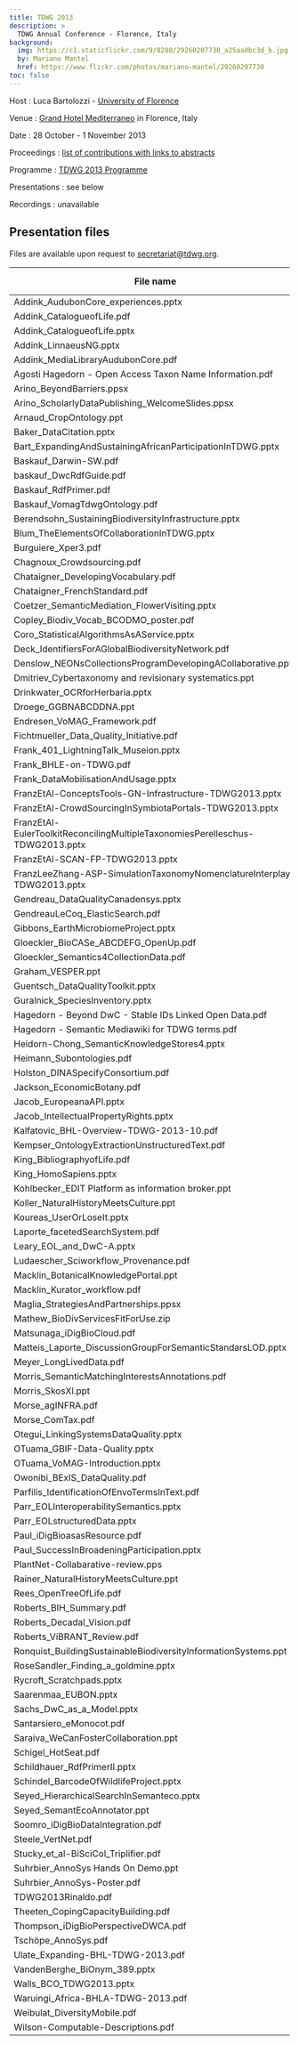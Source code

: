```yaml
---
title: TDWG 2013
description: >
  TDWG Annual Conference - Florence, Italy
background:
  img: https://c1.staticflickr.com/9/8288/29260207730_a25aa0bc3d_b.jpg
  by: Mariano Mantel
  href: https://www.flickr.com/photos/mariano-mantel/29260207730
toc: false
---
```


Host
: Luca Bartolozzi - [University of Florence](https://www.unifi.it/)

Venue
: [Grand Hotel Mediterraneo](http://www.hotelmediterraneofirenze.com/) in Florence, Italy

Date
: 28 October - 1 November 2013

Proceedings
: [list of contributions with links to abstracts](https://mbgocs.mobot.org/index.php/tdwg/2013/schedConf/presentations)

Programme
: [TDWG 2013 Programme](https://static.tdwg.org/conferences/2013/tdwg_2013_programme.pdf)

Presentations
: see below

Recordings
: unavailable

## Presentation files

Files are available upon request to <secretariat@tdwg.org>.

| File name | Size (bytes) |
| --- | ---: |
| Addink_AudubonCore_experiences.pptx | 102,400 |
| Addink_CatalogueofLife.pdf | 2,289,664 |
| Addink_CatalogueofLife.pptx | 4,231,168 |
| Addink_LinnaeusNG.pptx | 3,354,624 |
| Addink_MediaLibraryAudubonCore.pdf | 249,856 |
| Agosti Hagedorn - Open Access Taxon Name Information.pdf | 700,416 |
| Arino_BeyondBarriers.ppsx | 8,892,416 |
| Arino_ScholarlyDataPublishing_WelcomeSlides.ppsx | 344,064 |
| Arnaud_CropOntology.ppt | 6,123,520 |
| Baker_DataCitation.pptx | 9,629,696 |
| Bart_ExpandingAndSustainingAfricanParticipationInTDWG.pptx | 7,884,800 |
| Baskauf_Darwin-SW.pdf | 655,360 |
| baskauf_DwcRdfGuide.pdf | 475,136 |
| Baskauf_RdfPrimer.pdf | 1,703,936 |
| Baskauf_VomagTdwgOntology.pdf | 475,136 |
| Berendsohn_SustainingBiodiversityInfrastructure.pptx | 2,363,392 |
| Blum_TheElementsOfCollaborationInTDWG.pptx | 122,880 |
| Burguiere_Xper3.pdf | 3,076,096 |
| Chagnoux_Crowdsourcing.pdf | 1,503,232 |
| Chataigner_DevelopingVocabulary.pdf | 368,640 |
| Chataigner_FrenchStandard.pdf | 581,632 |
| Coetzer_SemanticMediation_FlowerVisiting.pptx | 3,792,896 |
| Copley_Biodiv_Vocab_BCODMO_poster.pdf | 1,499,136 |
| Coro_StatisticalAlgorithmsAsAService.pptx | 18,591,744 |
| Deck_IdentifiersForAGlobalBiodiversityNetwork.pdf | 5,206,016 |
| Denslow_NEONsCollectionsProgramDevelopingACollaborative.pptx | 8,200,192 |
| Dmitriev_Cybertaxonomy and revisionary systematics.ppt | 14,229,504 |
| Drinkwater_OCRforHerbaria.pptx | 3,538,944 |
| Droege_GGBNABCDDNA.ppt | 3,997,696 |
| Endresen_VoMAG_Framework.pdf | 3,903,488 |
| Fichtmueller_Data_Quality_Initiative.pdf | 360,448 |
| Frank_401_LightningTalk_Museion.pptx | 8,347,648 |
| Frank_BHLE-on-TDWG.pdf | 2,015,232 |
| Frank_DataMobilisationAndUsage.pptx | 6,406,144 |
| FranzEtAl-ConceptsTools-GN-Infrastructure-TDWG2013.pptx | 11,927,552 |
| FranzEtAl-CrowdSourcingInSymbiotaPortals-TDWG2013.pptx | 10,903,552 |
| FranzEtAl-EulerToolkitReconcilingMultipleTaxonomiesPerelleschus-TDWG2013.pptx | 10,715,136 |
| FranzEtAl-SCAN-FP-TDWG2013.pptx | 11,972,608 |
| FranzLeeZhang-ASP-SimulationTaxonomyNomenclatureInterplay-TDWG2013.pptx | 7,262,208 |
| Gendreau_DataQualityCanadensys.pptx | 3,137,536 |
| GendreauLeCoq_ElasticSearch.pdf | 1,372,160 |
| Gibbons_EarthMicrobiomeProject.pptx | 8,237,056 |
| Gloeckler_BioCASe_ABCDEFG_OpenUp.pdf | 4,055,040 |
| Gloeckler_Semantics4CollectionData.pdf | 2,387,968 |
| Graham_VESPER.ppt | 3,682,304 |
| Guentsch_DataQualityToolkit.pptx | 1,818,624 |
| Guralnick_SpeciesInventory.pptx | 3,100,672 |
| Hagedorn - Beyond DwC - Stable IDs Linked Open Data.pdf | 1,486,848 |
| Hagedorn - Semantic Mediawiki for TDWG terms.pdf | 1,675,264 |
| Heidorn-Chong_SemanticKnowledgeStores4.pptx | 3,264,512 |
| Heimann_Subontologies.pdf | 1,753,088 |
| Holston_DINASpecifyConsortium.pdf | 1,429,504 |
| Jackson_EconomicBotany.pdf | 2,691,072 |
| Jacob_EuropeanaAPI.pptx | 2,195,456 |
| Jacob_IntellectualPropertyRights.pptx | 1,290,240 |
| Kalfatovic_BHL-Overview-TDWG-2013-10.pdf | 5,640,192 |
| Kempser_OntologyExtractionUnstructuredText.pdf | 802,816 |
| King_BibliographyofLife.pdf | 749,568 |
| King_HomoSapiens.pptx | 634,880 |
| Kohlbecker_EDIT Platform as information broker.ppt | 1,392,640 |
| Koller_NaturalHistoryMeetsCulture.ppt | 2,498,560 |
| Koureas_UserOrLoseIt.pptx | 4,460,544 |
| Laporte_facetedSearchSystem.pdf | 798,720 |
| Leary_EOL_and_DwC-A.pptx | 1,413,120 |
| Ludaescher_Sciworkflow_Provenance.pdf | 6,270,976 |
| Macklin_BotanicalKnowledgePortal.ppt | 5,722,112 |
| Macklin_Kurator_workflow.pdf | 2,699,264 |
| Maglia_StrategiesAndPartnerships.ppsx | 14,700,544 |
| Mathew_BioDivServicesFitForUse.zip | 6,254,592 |
| Matsunaga_iDigBioCloud.pdf | 9,146,368 |
| Matteis_Laporte_DiscussionGroupForSemanticStandarsLOD.pptx | 69,632 |
| Meyer_LongLivedData.pdf | 6,025,216 |
| Morris_SemanticMatchingInterestsAnnotations.pdf | 3,129,344 |
| Morris_SkosXl.ppt | 98,304 |
| Morse_agINFRA.pdf | 917,504 |
| Morse_ComTax.pdf | 630,784 |
| Otegui_LinkingSystemsDataQuality.pptx | 3,280,896 |
| OTuama_GBIF-Data-Quality.pptx | 3,768,320 |
| OTuama_VoMAG-Introduction.pptx | 802,816 |
| Owonibi_BExIS_DataQuality.pdf | 1,933,312 |
| Parfilis_IdentificationOfEnvoTermsInText.pdf | 6,012,928 |
| Parr_EOLInteroperabilitySemantics.pptx | 3,325,952 |
| Parr_EOLstructuredData.pptx | 8,757,248 |
| Paul_iDigBioasasResource.pdf | 21,639,168 |
| Paul_SuccessInBroadeningParticipation.pptx | 7,716,864 |
| PlantNet-Collabarative-review.pps | 11,767,808 |
| Rainer_NaturalHistoryMeetsCulture.ppt | 2,502,656 |
| Rees_OpenTreeOfLife.pdf | 1,921,024 |
| Roberts_BIH_Summary.pdf | 24,576 |
| Roberts_Decadal_Vision.pdf | 24,576 |
| Roberts_ViBRANT_Review.pdf | 24,576 |
| Ronquist_BuildingSustainableBiodiversityInformationSystems.ppt | 2,625,536 |
| RoseSandler_Finding_a_goldmine.pptx | 4,075,520 |
| Rycroft_Scratchpads.pptx | 7,135,232 |
| Saarenmaa_EUBON.pptx | 4,554,752 |
| Sachs_DwC_as_a_Model.pptx | 3,923,968 |
| Santarsiero_eMonocot.pdf | 3,129,344 |
| Saraiva_WeCanFosterCollaboration.ppt | 5,033,984 |
| Schigel_HotSeat.pdf | 499,712 |
| Schildhauer_RdfPrimerII.pptx | 536,576 |
| Schindel_BarcodeOfWildlifeProject.pptx | 8,585,216 |
| Seyed_HierarchicalSearchInSemanteco.pptx | 487,424 |
| Seyed_SemantEcoAnnotator.ppt | 1,097,728 |
| Soomro_iDigBioDataIntegration.pdf | 3,895,296 |
| Steele_VertNet.pdf | 5,648,384 |
| Stucky_et_al-BiSciCol_Triplifier.pdf | 212,992 |
| Suhrbier_AnnoSys Hands On Demo.ppt | 3,301,376 |
| Suhrbier_AnnoSys-Poster.pdf | 909,312 |
| TDWG2013Rinaldo.pdf | 2,404,352 |
| Theeten_CopingCapacityBuilding.pdf | 917,504 |
| Thompson_iDigBioPerspectiveDWCA.pdf | 806,912 |
| Tschöpe_AnnoSys.pdf | 1,236,992 |
| Ulate_Expanding-BHL-TDWG-2013.pdf | 5,967,872 |
| VandenBerghe_BiOnym_389.pptx | 2,023,424 |
| Walls_BCO_TDWG2013.pptx | 5,193,728 |
| Waruingi_Africa-BHLA-TDWG-2013.pdf | 1,482,752 |
| Weibulat_DiversityMobile.pdf | 1,925,120 |
| Wilson-Computable-Descriptions.pdf | 3,571,712 |
